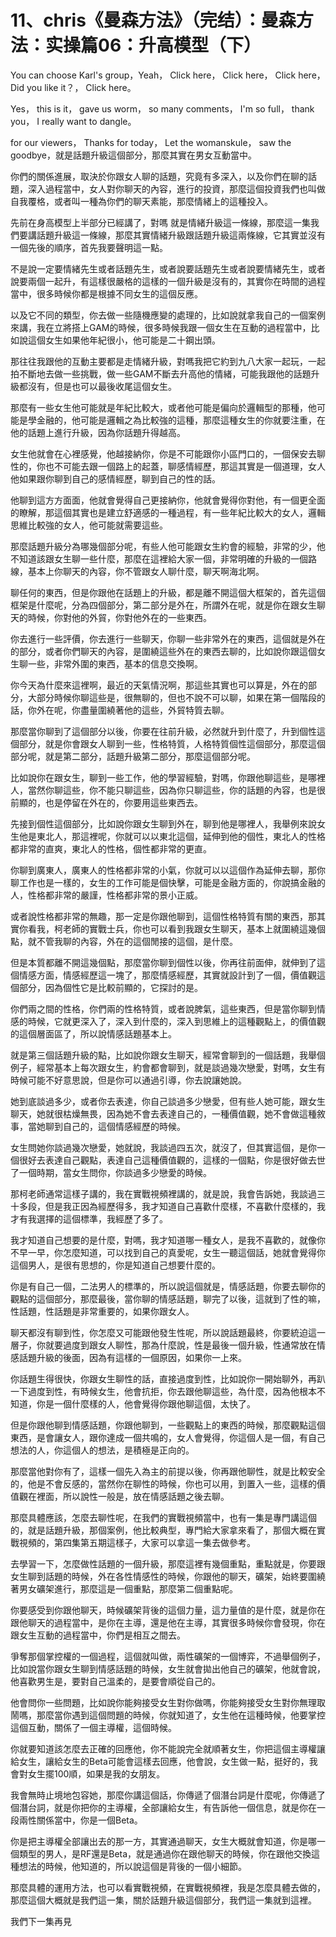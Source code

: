 # 11、chris《曼森方法》（完结）：曼森方法：实操篇06：升高模型（下）

You can choose Karl's group，Yeah， Click here， Click here， Click here， Did you like it？， Click here。

 Yes， this is it， gave us worm， so many comments， I'm so full， thank you， I really want to dangle。

 for our viewers， Thanks for today， Let the womanskule， saw the goodbye，就是話題升級這個部分，那麼其實在男女互動當中。

你們的關係進展，取決於你跟女人聊的話題，究竟有多深入，以及你們在聊的話題，深入過程當中，女人對你聊天的內容，進行的投資，那麼這個投資我們也叫做自我覆格，或者叫一種為你們的聊天素能，那麼情緒上的這種投入。

先前在身高模型上半部分已經講了，對嗎 就是情緒升級這一條線，那麼這一集我們要講話題升級這一條線，那麼其實情緒升級跟話題升級這兩條線，它其實並沒有一個先後的順序，首先我要聲明這一點。

不是說一定要情緒先生或者話題先生，或者說要話題先生或者說要情緒先生，或者說要兩個一起升，有這樣很嚴格的這樣的一個升級是沒有的，其實你在時間的過程當中，很多時候你都是根據不同女生的這個反應。

以及它不同的類型，你去做一些隨機應變的處理的，比如說就拿我自己的一個案例來講，我在立將搭上GAM的時候，很多時候我跟一個女生在互動的過程當中，比如說這個女生如果他年紀很小，他可能是二十鋼出頭。

那往往我跟他的互動主要都是走情緒升級，對嗎我把它約到九八大家一起玩，一起拍不斷地去做一些挑戰，做一些GAM不斷去升高他的情緒，可能我跟他的話題升級都沒有，但是也可以最後收尾這個女生。

那麼有一些女生他可能就是年紀比較大，或者他可能是偏向於邏輯型的那種，他可能是學金融的，他可能是邏輯之為比較強的這種，那麼這種女生的你就要注重，在他的話題上進行升級，因為你話題升得越高。

女生他就會在心裡感覺，他越接納你，你是不可能跟你小區門口的，一個保安去聊性的，你也不可能去跟一個路上的起蓋，聊感情經歷，那這其實是一個道理，女人他如果跟你聊到自己的感情經歷，聊到自己的性的話。

他聊到這方方面面，他就會覺得自己更接納你，他就會覺得你對他，有一個更全面的瞭解，那這個其實也是建立舒適感的一種過程，有一些年紀比較大的女人，邏輯思維比較強的女人，他可能就需要這些。

那麼話題升級分為哪幾個部分呢，有些人他可能跟女生約會的經驗，非常的少，他不知道該跟女生聊一些什麼，那麼在這裡給大家一個，非常明確的升級的一個路線，基本上你聊天的內容，你不管跟女人聊什麼，聊天啊海北啊。

聊任何的東西，但是你跟他在話題上的升級，都是離不開這個大框架的，首先這個框架是什麼呢，分為四個部分，第二部分是外在，所謂外在呢，就是你在跟女生聊天的時候，你對他的外貿，你對他外在的一些東西。

你去進行一些評價，你去進行一些聊天，你聊一些非常外在的東西，這個就是外在的部分，或者你們聊天的內容，是圍繞這些外在的東西去聊的，比如說你跟這個女生聊一些，非常外圍的東西，基本的信息交換啊。

你今天為什麼來這裡啊，最近的天氣情況啊，那這些其實也可以算是，外在的部分，大部分時候你聊這些是，很無聊的，但也不說不可以聊，如果在第一個階段的話，你外在呢，你盡量圍繞著他的這些，外貿特質去聊。

那麼當你聊到了這個部分以後，你要在往前升級，必然就升到什麼了，升到個性這個部分，就是你會跟女人聊到一些，性格特質，人格特質個性這個部分，那麼這個部分呢，就是第二部分，話題升級第二部分，那麼這個部分呢。

比如說你在跟女生，聊到一些工作，他的學習經驗，對嗎，你跟他聊這些，是哪裡人，當然你聊這些，你不能只聊這些，因為你只聊這些，你的話題的內容，也是很前顯的，也是停留在外在的，你要用這些東西去。

先接到個性這個部分，比如說你跟女生聊到外在，聊到他是哪裡人，我舉例來說女生他是東北人，那這裡呢，你就可以以東北這個，延伸到他的個性，東北人的性格都非常的直爽，東北人的性格，個性都非常的更直。

你聊到廣東人，廣東人的性格都非常的小氣，你就可以以這個作為延伸去聊，那你聊工作也是一樣的，女生的工作可能是個快擊，可能是金融方面的，你說搞金融的人，性格都非常的嚴謹，性格都非常的景小正威。

或者說性格都非常的無趣，那一定是你跟他聊到，這個性格特質有關的東西，那其實你看我，柯老師的實戰士兵，你也可以看到我跟女生聊天，基本上就圍繞這幾個點，就不管我聊的內容，外在的這個閒接的這個，是什麼。

但是本質都離不開這幾個點，那麼當你聊到個性以後，你再往前面伸，就伸到了這個情感方面，情感經歷這一塊了，那麼情感經歷，其實就設計到了一個，價值觀這個部分，因為個性它是比較前顯的，它探討的是。

你們兩之間的性格，你們兩的性格特質，或者說脾氣，這些東西，但是當你聊到情感的時候，它就更深入了，深入到什麼的，深入到思維上的這種觀點上，的價值觀的這個層面區了，所以說情感話題基本上。

就是第三個話題升級的點，比如說你跟女生聊天，經常會聊到的一個話題，我舉個例子，經常基本上每次跟女生，約會都會聊到，就是談過幾次戀愛，對嗎，女生有時候可能不好意思說，但是你可以通過引導，你去說讓她說。

她到底談過多少，或者你去表達，你自己談過多少戀愛，但有些人她可能，跟女生聊天，她就很枯燥無畏，因為她不會去表達自己的，一種價值觀，她不會做這種敘事，當她聊到自己的，這個情感經歷的時候。

女生問她你談過幾次戀愛，她就說，我談過四五次，就沒了，但其實這個，是你一個很好去表達自己觀點，表達自己這種價值觀的，這樣的一個點，你是很好做去世了一個時期，當女生問你，你談過多少戀愛的時候。

那柯老師通常這樣子講的，我在實戰視頻裡講的，就是說，我會告訴她，我談過三十多段，但是我正因為經歷得多，我才知道自己喜歡什麼樣，不喜歡什麼樣的，我才有我選擇的這個標準，我經歷了多了。

我才知道自己想要的是什麼，對嗎，我才知道哪一種女人，是我不喜歡的，就像你不早一早，你怎麼知道，可以找到自己的真愛呢，女生一聽這個話，她就會覺得你這個男人，是很有思想的，你是知道自己想要什麼的。

你是有自己一個，二法男人的標準的，所以說這個就是，情感話題，你要去聊你的觀點的這個部分，那麼最後，當你聊的情感話題，聊完了以後，這就到了性的嘛，性話題，性話題是非常重要的，如果你跟女人。

聊天都沒有聊到性，你怎麼又可能跟他發生性呢，所以說話題最終，你要統迫這一層子，你就要過度到跟女人聊性，那為什麼說，性是最後一個升級，性通常放在情感話題升級的後面，因為有這樣的一個原因，如果你一上來。

你話題生得很快，你跟女生聊性的話，直接過度到性，比如說你一開始聊外，再趴一下過度到性，有時候女生，他會抗拒，你去跟他聊這些，為什麼，因為他根本不知道，你是一個什麼樣的人，他會覺得你跟他聊這個，太快了。

但是你跟他聊到情感話題，你跟他聊到，一些觀點上的東西的時候，那麼觀點這個東西，是會讓女人，跟你達成一個共鳴的，女人會覺得，你這個人是一個，有自己想法的人，你這個人的想法，是積極是正向的。

那麼當他對你有了，這樣一個先入為主的前提以後，你再跟他聊性，就是比較安全的，他是不會反感的，當然你在聊性的時候，你也可以用，到置入一些，這樣的價值觀在裡面，所以說性一般是，放在情感話題之後去聊。

那麼具體應該，怎麼去聊性呢，在我們的實戰視頻當中，也有一集是專門講這個的，就是話題升級，那個案例，他比較典型，專門給大家拿來看了，那個大概在實戰視頻的，第四集第五期這樣子，大家可以拿這一集去做參考。

去學習一下，怎麼做性話題的一個升級，那麼這裡有幾個重點，重點就是，你要跟女生聊到話題的時候，外在各性情感性的時候，你跟他的聊天，礦架，始終要圍繞著男女礦架進行，那麼這是一個重點，那麼第二個重點呢。

你要感受到你跟他聊天，時候礦架背後的這個力量，這力量值的是什麼，就是你在跟他聊天的過程當中，是你在主導，還是他在主導，其實很多時候你會發現，你在跟女生互動的過程當中，你們是相互之間去。

爭奪那個掌控權的一個過程，這個就叫做，兩性礦架的一個博弈，不過舉個例子，比如說當你跟女生聊到情感話題的時候，女生就會拋出他自己的礦架，他就會說，他喜歡男生是，要對自己溫柔的，是要會順從自己的。

他會問你一些問題，比如說你能夠接受女生對你做嗎，你能夠接受女生對你無理取鬧嗎，那麼當你遇到這個問題的時候，你就知道了，女生他在這種時候，他要掌控這個互動，關係了一個主導權，這個時候。

你就要知道該怎麼去正確的回應他，你不能說完全就順著女生，你把這個主導權讓給女生，讓給女生的Beta可能會這樣去回應，他會說，女生做一點，挺好的，我會對女生擺100順，如果是我的女朋友。

我會無時止境地包容她，那麼你講這個話，你傳遞了個潛台詞是什麼呢，你傳遞了個潛台詞，就是你把你的主導權，全部讓給女生，有告訴他一個信息，就是你在一段兩性關係當中，你是一個Beta。

你是把主導權全部讓出去的那一方，其實通過聊天，女生大概就會知道，你是哪一個類型的男人，是RF還是Beta，就是通過你在跟他聊天的時候，你在跟他交換這種想法的時候，他知道的，所以說這個是背後的一個小細節。

那麼具體的運用方法，也可以看實戰視頻，在實戰視頻裡，我是怎麼具體去做的，那麼這個大概就是我們這一集，關於話題升級這個部分，我們這一集就到這裡。

我們下一集再見